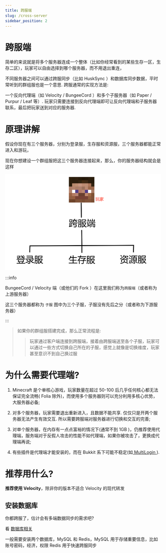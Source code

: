 ```yaml
---
title: 跨服端
slug: /cross-server
sidebar_position: 2
---
```


# 跨服端

简单的来说就是将多个服务器连成一个整体（比如你经常看到的某些生存一区，生存二区），玩家可以自由选择到哪个服务器，而不用退出重连，

不同服务器之间可以通过跨服同步（比如 HuskSync ）和数据库同步数据，平时常听到的群组服也是一个意思. 跨服通常的实现方法是:

一个反向代理端（如 Velocity / BungeeCord ）和多个子服务器（如 Paper / Purpur / Leaf 等）. 玩家只需要连接到反向代理端即可让反向代理端和子服务器联系，最后把玩家送到对应的服务器.

# 原理讲解

假设你现在有三个服务器，分别为登录服，生存服和资源服，三个服务器都能正常进入和游玩，

现在你想建设一个群组服把这三个服务器连接起来，那么，你的服务器结构就会是这样

![](_images/灵魂画师教开群组服.png)

:::info

BungeeCord / Velocity 端（或他们的 Fork ）在这里我们称为`跨服端`（或者称为上游服务器）

这三个服务器都称为 `子服` 图中为三个子服，子服没有先后之分（或者称为下游服务器）

:::

> 如果你的群组服搭建完成，那么正常流程是:
>
> > 玩家通过客户端连接到跨服端，接着由跨服端送至各个子服，玩家可以通过一些方式切换自己所在的子服，感觉上就像是切换维度，玩家甚至意识不到自己换过服

# 为什么需要代理端?

1. Minecraft 是个单核心游戏，玩家数量在超过 50-100 后几乎任何核心都无法保证完全流畅( Folia 除外)，而使用多个服务器则可以充分利用多核心优势，大服务器必备;

2. 对多个服务器，玩家需要退出重新进入，且数据不能共享. 仅仅只是开两个服务器无法产生有效交互. 所以需要跨服端对服务器进行切换和交互的完善;

3. 对单个服务器，在内存有一点点富裕的情况下(通常不到 1GB )，仍推荐使用代理端，服务端对于反假人攻击的性能不如代理端，如果你被攻击了，更换成代理端再说;

4. 有些插件是代理端才能安装的，而在 Bukkit 系下可能不稳定(如[ MultiLogin ](https://github.com/CaaMoe/MultiLogin)).

# 推荐用什么?

**推荐使用 Velocity**，除非你的版本不适合 Velocity 的现代转发

## 安装数据库

你都跨服了，估计会有多端数据同步的需求吧?

看 [数据库相关](https://yizhan.wiki/NitWikit/database)

一般需要安装两个数据库，MySQL 和 Redis，MySQL 用于存储重要信息，比如账号密码，经济，权限 Redis 用于快速跨服同步
